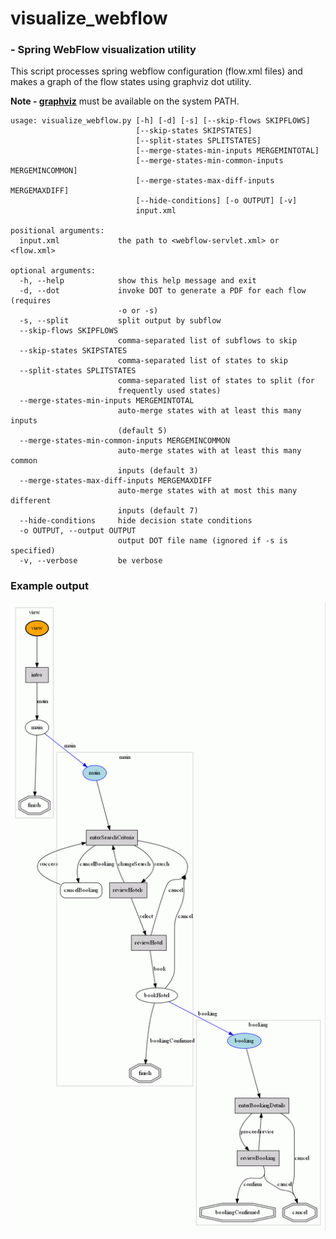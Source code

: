 # visualize_webflow

### - Spring WebFlow visualization utility

This script processes spring webflow configuration (flow.xml files) and makes a graph of the flow states using graphviz dot utility.

**Note - [graphviz](http://www.graphviz.org/Download.php)** must be available on the system PATH.

```
usage: visualize_webflow.py [-h] [-d] [-s] [--skip-flows SKIPFLOWS]
                            [--skip-states SKIPSTATES]
                            [--split-states SPLITSTATES]
                            [--merge-states-min-inputs MERGEMINTOTAL]
                            [--merge-states-min-common-inputs MERGEMINCOMMON]
                            [--merge-states-max-diff-inputs MERGEMAXDIFF]
                            [--hide-conditions] [-o OUTPUT] [-v]
                            input.xml

positional arguments:
  input.xml             the path to <webflow-servlet.xml> or <flow.xml>

optional arguments:
  -h, --help            show this help message and exit
  -d, --dot             invoke DOT to generate a PDF for each flow (requires
                        -o or -s)
  -s, --split           split output by subflow
  --skip-flows SKIPFLOWS
                        comma-separated list of subflows to skip
  --skip-states SKIPSTATES
                        comma-separated list of states to skip
  --split-states SPLITSTATES
                        comma-separated list of states to split (for
                        frequently used states)
  --merge-states-min-inputs MERGEMINTOTAL
                        auto-merge states with at least this many inputs
                        (default 5)
  --merge-states-min-common-inputs MERGEMINCOMMON
                        auto-merge states with at least this many common
                        inputs (default 3)
  --merge-states-max-diff-inputs MERGEMAXDIFF
                        auto-merge states with at most this many different
                        inputs (default 7)
  --hide-conditions     hide decision state conditions
  -o OUTPUT, --output OUTPUT
                        output DOT file name (ignored if -s is specified)
  -v, --verbose         be verbose
```

### Example output

![example output](https://raw.githubusercontent.com/rustyx/visualize_webflow/samples/booking-portlet-mvc.gif)
